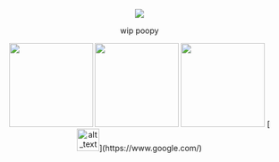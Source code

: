 


<div align="center">
  
  ![](https://komarev.com/ghpvc/?username=atervir&color=85807d)

wip poopy


<p align="center">
    <img width="150" src="https://files.catbox.moe/jhcz0d.png"(rentry.co/atervir)>
    <img width="150" src="https://files.catbox.moe/0ww9yw.png"(atervir.atabook.org/)>
    <img width="150" src="https://files.catbox.moe/ctpsq4.png"(pronouns.cc/@atervir)>
  [<img alt="alt_text" width="40px" src="images/image.PNG" />](https://www.google.com/)



